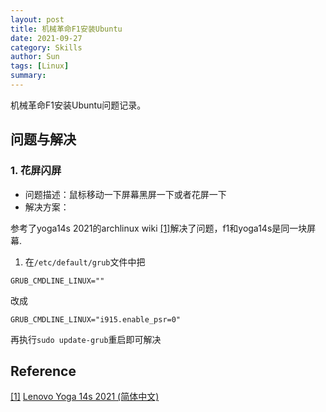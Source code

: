 ```yaml
---
layout: post
title: 机械革命F1安装Ubuntu
date: 2021-09-27
category: Skills
author: Sun
tags: [Linux]
summary:
---
```


机械革命F1安装Ubuntu问题记录。

## 问题与解决

### 1. 花屏闪屏

- 问题描述：鼠标移动一下屏幕黑屏一下或者花屏一下
- 解决方案：

参考了yoga14s 2021的archlinux wiki<span id="rrf1"></span> [[1]](#rf1)解决了问题，f1和yoga14s是同一块屏幕.

1. 在`/etc/default/grub`文件中把

```
GRUB_CMDLINE_LINUX=""
```

改成

```
GRUB_CMDLINE_LINUX="i915.enable_psr=0"
```

再执行`sudo update-grub`重启即可解决


## Reference

<span id="rf1"></span> [[1]](#rrf1) [Lenovo Yoga 14s 2021 (简体中文)](https://wiki.archlinux.org/title/Lenovo_Yoga_14s_2021_(%E7%AE%80%E4%BD%93%E4%B8%AD%E6%96%87)#%E5%B1%8F%E5%B9%95%E9%97%AA%E7%83%81)